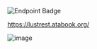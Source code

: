 ![Endpoint Badge](https://img.shields.io/endpoint?url=https%3A%2F%2Fhits.dwyl.com%2Flustrest%2Flustrest.json&style=flat&logo=%23541BAE&logoColor=CEBE61&logoSize=auto&label=%E2%9C%B5&labelColor=E2E2EE&color=7586A1)

https://lustrest.atabook.org/


![image](https://github.com/user-attachments/assets/f38e0b66-57aa-4c13-a091-fc6f4e25cad0)






